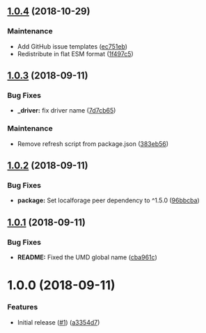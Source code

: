 ## [1.0.4](https://github.com/Alorel/localforage-driver-memory.git/compare/1.0.3...1.0.4) (2018-10-29)


### Maintenance

* Add GitHub issue templates ([ec751eb](https://github.com/Alorel/localforage-driver-memory.git/commit/ec751eb))
* Redistribute in flat ESM format ([1f497c5](https://github.com/Alorel/localforage-driver-memory.git/commit/1f497c5))

## [1.0.3](https://github.com/Alorel/localforage-driver-memory/compare/1.0.2...1.0.3) (2018-09-11)


### Bug Fixes

* **_driver:** fix driver name ([7d7cb65](https://github.com/Alorel/localforage-driver-memory/commit/7d7cb65))


### Maintenance

* Remove refresh script from package.json ([383eb56](https://github.com/Alorel/localforage-driver-memory/commit/383eb56))

## [1.0.2](https://github.com/Alorel/localforage-driver-memory/compare/1.0.1...1.0.2) (2018-09-11)


### Bug Fixes

* **package:** Set localforage peer dependency to ^1.5.0 ([96bbcba](https://github.com/Alorel/localforage-driver-memory/commit/96bbcba))

## [1.0.1](https://github.com/Alorel/localforage-driver-memory/compare/1.0.0...1.0.1) (2018-09-11)


### Bug Fixes

* **README:** Fixed the UMD global name ([cba961c](https://github.com/Alorel/localforage-driver-memory/commit/cba961c))

# 1.0.0 (2018-09-11)


### Features

* Initial release ([#1](https://github.com/Alorel/localforage-driver-memory/issues/1)) ([a3354d7](https://github.com/Alorel/localforage-driver-memory/commit/a3354d7))
